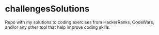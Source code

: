 # challengesSolutions
Repo with my solutions to coding exercises from HackerRanks, CodeWars, and/or any other tool  that help improve coding skills.
